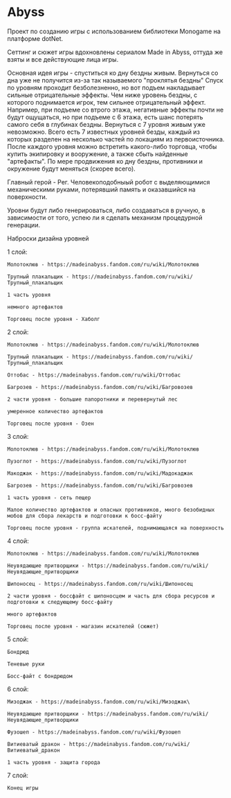 # Abyss
Проект по созданию игры с использованием библиотеки Monogame на платформе dotNet.

Сеттинг и сюжет игры вдохновлены сериалом Made in Abyss, оттуда же взяты и все действующие лица игры.

Основная идея игры - спуститься ко дну бездны живым. Вернуться со дна уже не получится из-за так называемого "проклятья бездны"
Спуск по уровням проходит безболезненно, но вот подъем накладывает сильные отрицательные эффекты. Чем ниже уровень бездны, с которого поднимается игрок, тем сильнее отрицательный эффект. Например, при подъеме со втрого этажа, негативные эффекты почти не будут ощущаться, но при подъеме с 6 этажа, есть шанс потерять самого себя в глубинах бездны. Вернуться с 7 уровня живым уже невозможно.
Всего есть 7 известных уровней безды, каждый из которых разделен на несколько частей по локациям из первоисточника.
После каждого уровня можно встретить какого-либо торговца, чтобы купить экипировку и вооружение, а также сбыть найденные "артефакты".
По мере продвижения ко дну бездны, противники и окружение будут меняться (скорее всего).

Главный герой - Рег. Человекоподобныый робот с выделяющимися механическими руками, потерявший память и оказавшийся на поверхности.

Уровни будут либо генерироваться, либо создаваться в ручную, в зависимости от того, успею ли я сделать механизм процедурной генерации. 

Наброски дизайна уровней

1 слой:

    Молотоклюв - https://madeinabyss.fandom.com/ru/wiki/Молотоклюв
  
    Трупный плакальщик - https://madeinabyss.fandom.com/ru/wiki/Трупный_плакальщик
  
    1 часть уровня 
   
    немного артефактов
  
    Торговец после уровня - Хаболг
  
  
2 слой:

    Молотоклюв - https://madeinabyss.fandom.com/ru/wiki/Молотоклюв
  
    Трупный плакальщик - https://madeinabyss.fandom.com/ru/wiki/Трупный_плакальщик
  
    Оттобас - https://madeinabyss.fandom.com/ru/wiki/Оттобас
  
    Багрозев - https://madeinabyss.fandom.com/ru/wiki/Багровозев
  
    2 части уровня - большие папоротники и перевернутый лес
  
    умеренное количество артефактов
  
    Торговец после уровня - Озен  
  
  
3 слой:

    Молотоклюв - https://madeinabyss.fandom.com/ru/wiki/Молотоклюв
  
    Пузоглот - https://madeinabyss.fandom.com/ru/wiki/Пузоглот
  
    Макоджак - https://madeinabyss.fandom.com/ru/wiki/Мадокаджак
  
    Багрозев - https://madeinabyss.fandom.com/ru/wiki/Багровозев
  
    1 часть уровня - сеть пещер
  
    Малое количество артефактов и опасных противников, много безобидных мобов для сбора лекарств и подготовки к босс-файту
  
    Торговец после уровня - группа искателей, поднимающаяся на поверхность

4 слой:

    Молотоклюв - https://madeinabyss.fandom.com/ru/wiki/Молотоклюв
  
    Неувядающие притворщики - https://madeinabyss.fandom.com/ru/wiki/Неувядающие_притворщики
  
    Шипоносец - https://madeinabyss.fandom.com/ru/wiki/Шипоносец
  
    2 части уровня - боссфайт с шипоносцем и часть для сбора ресурсов и подготовки к следующему босс-файту
  
    много артефактов
  
    Торговец после уровня - магазин искателей (сюжет)

5 слой:

    Бондрюд
    
    Теневые руки
    
    Босс-файт с бондрюдом

6 слой:

    Мизоджак - https://madeinabyss.fandom.com/ru/wiki/Мизоджак\
  
    Неувядающие притворщики - https://madeinabyss.fandom.com/ru/wiki/Неувядающие_притворщики
  
    Фузошеп - https://madeinabyss.fandom.com/ru/wiki/Фузошеп
  
    Витиеватый дракон - https://madeinabyss.fandom.com/ru/wiki/Витиеватый_дракон
  
    1 часть уровня - защита города
  

7 слой:

    Конец игры


